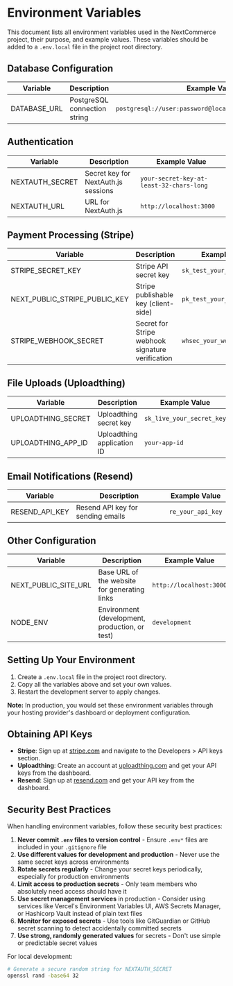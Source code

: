 # Environment Variables

This document lists all environment variables used in the NextCommerce project, their purpose, and example values. These variables should be added to a `.env.local` file in the project root directory.

## Database Configuration

| Variable     | Description                  | Example Value                                            |
| ------------ | ---------------------------- | -------------------------------------------------------- |
| DATABASE_URL | PostgreSQL connection string | `postgresql://user:password@localhost:5432/nextcommerce` |

## Authentication

| Variable        | Description                         | Example Value                            |
| --------------- | ----------------------------------- | ---------------------------------------- |
| NEXTAUTH_SECRET | Secret key for NextAuth.js sessions | `your-secret-key-at-least-32-chars-long` |
| NEXTAUTH_URL    | URL for NextAuth.js                 | `http://localhost:3000`                  |

## Payment Processing (Stripe)

| Variable                      | Description                                      | Example Value               |
| ----------------------------- | ------------------------------------------------ | --------------------------- |
| STRIPE_SECRET_KEY             | Stripe API secret key                            | `sk_test_your_test_key`     |
| NEXT_PUBLIC_STRIPE_PUBLIC_KEY | Stripe publishable key (client-side)             | `pk_test_your_test_key`     |
| STRIPE_WEBHOOK_SECRET         | Secret for Stripe webhook signature verification | `whsec_your_webhook_secret` |

## File Uploads (Uploadthing)

| Variable           | Description                | Example Value             |
| ------------------ | -------------------------- | ------------------------- |
| UPLOADTHING_SECRET | Uploadthing secret key     | `sk_live_your_secret_key` |
| UPLOADTHING_APP_ID | Uploadthing application ID | `your-app-id`             |

## Email Notifications (Resend)

| Variable       | Description                       | Example Value     |
| -------------- | --------------------------------- | ----------------- |
| RESEND_API_KEY | Resend API key for sending emails | `re_your_api_key` |

## Other Configuration

| Variable             | Description                                    | Example Value           |
| -------------------- | ---------------------------------------------- | ----------------------- |
| NEXT_PUBLIC_SITE_URL | Base URL of the website for generating links   | `http://localhost:3000` |
| NODE_ENV             | Environment (development, production, or test) | `development`           |

## Setting Up Your Environment

1. Create a `.env.local` file in the project root directory.
2. Copy all the variables above and set your own values.
3. Restart the development server to apply changes.

**Note:** In production, you would set these environment variables through your hosting provider's dashboard or deployment configuration.

## Obtaining API Keys

- **Stripe**: Sign up at [stripe.com](https://stripe.com) and navigate to the Developers > API keys section.
- **Uploadthing**: Create an account at [uploadthing.com](https://uploadthing.com) and get your API keys from the dashboard.
- **Resend**: Sign up at [resend.com](https://resend.com) and get your API key from the dashboard.

## Security Best Practices

When handling environment variables, follow these security best practices:

1. **Never commit `.env` files to version control** - Ensure `.env*` files are included in your `.gitignore` file
2. **Use different values for development and production** - Never use the same secret keys across environments
3. **Rotate secrets regularly** - Change your secret keys periodically, especially for production environments
4. **Limit access to production secrets** - Only team members who absolutely need access should have it
5. **Use secret management services** in production - Consider using services like Vercel's Environment Variables UI, AWS Secrets Manager, or Hashicorp Vault instead of plain text files
6. **Monitor for exposed secrets** - Use tools like GitGuardian or GitHub secret scanning to detect accidentally committed secrets
7. **Use strong, randomly generated values** for secrets - Don't use simple or predictable secret values

For local development:

```bash
# Generate a secure random string for NEXTAUTH_SECRET
openssl rand -base64 32
```
